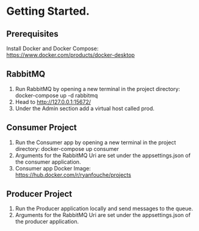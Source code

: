 # Getting Started.
## Prerequisites
Install Docker and Docker Compose: https://www.docker.com/products/docker-desktop

## RabbitMQ
1. Run RabbitMQ by opening a new terminal in the project directory: docker-compose up -d rabbitmq
2. Head to http://127.0.0.1:15672/
3. Under the Admin section add a virtual host called prod.

## Consumer Project
1. Run the Consumer app by opening a new terminal in the project directory: docker-compose up consumer
2. Arguments for the RabbitMQ Uri are set under the appsettings.json of the consumer application.
3. Consumer app Docker Image: https://hub.docker.com/r/ryanfouche/projects

## Producer Project
1. Run the Producer application locally and send messages to the queue.
2. Arguments for the RabbitMQ Uri are set under the appsettings.json of the producer application.
